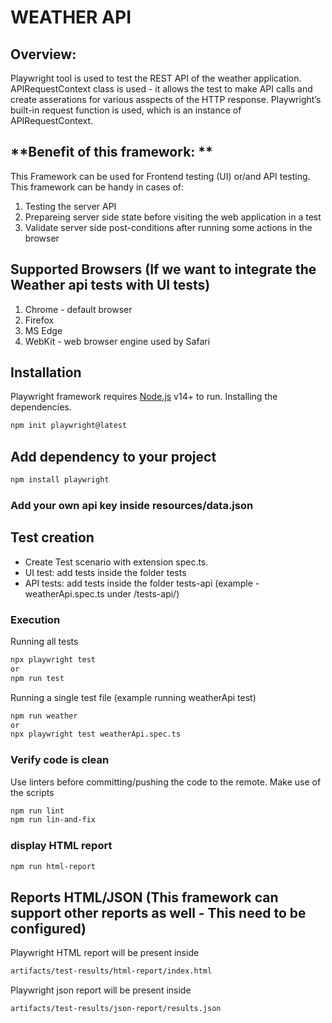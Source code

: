 # WEATHER API

## **Overview:**
Playwright tool is used to test the REST API of the weather application.
APIRequestContext class is used - it allows the test to make API calls and create asserations for various asspects of the HTTP response.
Playwright’s built-in request function is used, which is an instance of APIRequestContext.

## **Benefit of this framework: **
This Framework can be used for Frontend testing (UI) or/and API testing.
This framework can be handy in cases of:
1. Testing the server API
2. Prepareing server side state before visiting the web application in a test
3. Validate server side post-conditions after running some actions in the browser

## **Supported Browsers** (If we want to integrate the Weather api tests with UI tests)
1. Chrome - default browser
2. Firefox
3. MS Edge
4. WebKit - web browser engine used by Safari

##  Installation
Playwright framework requires [Node.js](https://nodejs.org/) v14+ to run.
Installing the dependencies.
```sh
npm init playwright@latest
```
## Add dependency to your project
```sh
npm install playwright
``` 

### Add your own api key inside resources/data.json

## Test creation
- Create Test scenario with extension spec.ts. 
- UI test: add tests inside the folder tests
- API tests: add tests inside the folder tests-api (example - weatherApi.spec.ts under /tests-api/)

### Execution
Running all tests
```sh
npx playwright test 
or 
npm run test
```

Running a single test file (example running weatherApi test)
```sh
npm run weather
or
npx playwright test weatherApi.spec.ts
```

### Verify code is clean
Use linters before committing/pushing the code to the remote. Make use of the scripts
```sh
npm run lint
npm run lin-and-fix
```

### display HTML report 
```sh
npm run html-report
```

## Reports HTML/JSON (This framework can support other reports as well - This need to be configured)
Playwright HTML report will be present inside
```sh
artifacts/test-results/html-report/index.html
```
Playwright json report will be present inside
```sh
artifacts/test-results/json-report/results.json
```
